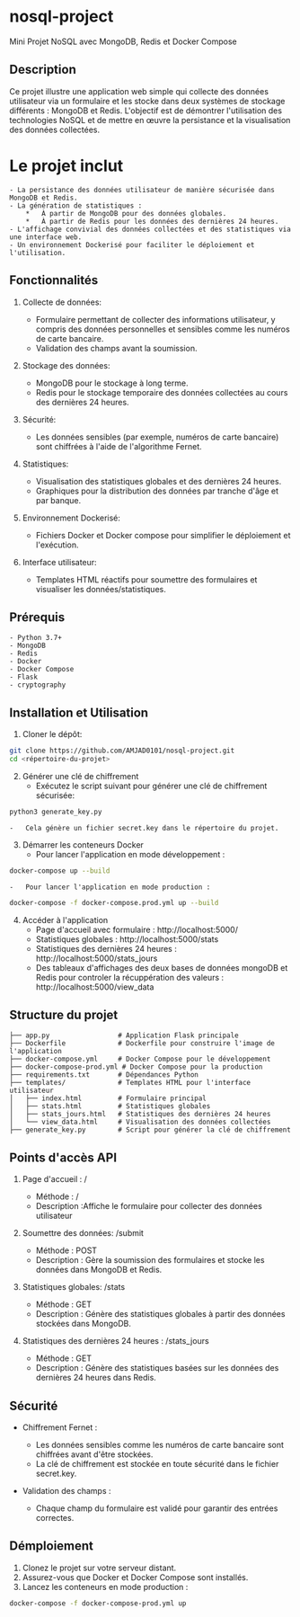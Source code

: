 # nosql-project
Mini Projet NoSQL avec MongoDB, Redis et Docker Compose

## Description
Ce projet illustre une application web simple qui collecte des données utilisateur via un formulaire et les stocke dans deux systèmes de stockage différents : MongoDB et Redis. L'objectif est de démontrer l'utilisation des technologies NoSQL et de mettre en œuvre la persistance et la visualisation des données collectées.

# Le projet inclut 
    - La persistance des données utilisateur de manière sécurisée dans MongoDB et Redis.
    - La génération de statistiques :
        *   À partir de MongoDB pour des données globales.
        *   À partir de Redis pour les données des dernières 24 heures.
    - L'affichage convivial des données collectées et des statistiques via une interface web.
    - Un environnement Dockerisé pour faciliter le déploiement et l'utilisation.

## Fonctionnalités

1. Collecte de données:
    *   Formulaire permettant de collecter des informations utilisateur, y compris des données personnelles et sensibles comme les  numéros de carte bancaire.
    *   Validation des champs avant la soumission.

2. Stockage des données:
    *   MongoDB pour le stockage à long terme.
    *   Redis pour le stockage temporaire des données collectées au cours des dernières 24 heures.

3. Sécurité:
    *   Les données sensibles (par exemple, numéros de carte bancaire) sont chiffrées à l'aide de l'algorithme Fernet.

4. Statistiques:
    *   Visualisation des statistiques globales et des dernières 24 heures.
    *   Graphiques pour la distribution des données par tranche d'âge et par banque.

5. Environnement Dockerisé:
    *   Fichiers Docker et Docker compose pour simplifier le déploiement et l'exécution.

6. Interface utilisateur:
    *   Templates HTML réactifs pour soumettre des formulaires et visualiser les données/statistiques.

## Prérequis
    - Python 3.7+
    - MongoDB
    - Redis
    - Docker
    - Docker Compose
    - Flask
    - cryptography

## Installation et Utilisation

1. Cloner le dépôt:

```bash
git clone https://github.com/AMJAD0101/nosql-project.git
cd <répertoire-du-projet>
```

2. Générer une clé de chiffrement
    -   Exécutez le script suivant pour générer une clé de chiffrement sécurisée:
```bash
python3 generate_key.py
```
    -   Cela génère un fichier secret.key dans le répertoire du projet.

3. Démarrer les conteneurs Docker
    -   Pour lancer l'application en mode développement :
```bash
docker-compose up --build
```
    -   Pour lancer l'application en mode production :
```bash
docker-compose -f docker-compose.prod.yml up --build
```
4. Accéder à l'application
    *   Page d'accueil avec formulaire : http://localhost:5000/
    *   Statistiques globales : http://localhost:5000/stats
    *   Statistiques des dernières 24 heures : http://localhost:5000/stats_jours
    *   Des tableaux d'affichages des deux bases de données mongoDB et Redis pour controler la récuppération des valeurs : http://localhost:5000/view_data


## Structure du projet

    ├── app.py                 # Application Flask principale
    ├── Dockerfile             # Dockerfile pour construire l'image de l'application
    ├── docker-compose.yml     # Docker Compose pour le développement
    ├── docker-compose-prod.yml # Docker Compose pour la production
    ├── requirements.txt       # Dépendances Python
    ├── templates/             # Templates HTML pour l'interface utilisateur
    │   ├── index.html         # Formulaire principal
    │   ├── stats.html         # Statistiques globales
    │   ├── stats_jours.html   # Statistiques des dernières 24 heures
    │   └── view_data.html     # Visualisation des données collectées
    ├── generate_key.py        # Script pour générer la clé de chiffrement


## Points d'accès API

1. Page d'accueil : / 
    *   Méthode : /
    *   Description :Affiche le formulaire pour collecter des données utilisateur 

2. Soumettre des données: /submit
    *   Méthode : POST
    *   Description : Gère la soumission des formulaires et stocke les données dans MongoDB et Redis.

3. Statistiques globales: /stats
    *   Méthode : GET
    *   Description : Génère des statistiques globales à partir des données stockées dans MongoDB.

4. Statistiques des dernières 24 heures : /stats_jours
    *   Méthode : GET
    *   Description : Génère des statistiques basées sur les données des dernières 24 heures dans Redis.


##  Sécurité
-   Chiffrement Fernet :
    *   Les données sensibles comme les numéros de carte bancaire sont chiffrées avant d'être stockées.
    *   La clé de chiffrement est stockée en toute sécurité dans le fichier secret.key.

-   Validation des champs :
    *   Chaque champ du formulaire est validé pour garantir des entrées correctes.

## Démploiement
1. Clonez le projet sur votre serveur distant.
2. Assurez-vous que Docker et Docker Compose sont installés.
3. Lancez les conteneurs en mode production :
```bash
docker-compose -f docker-compose-prod.yml up
```









